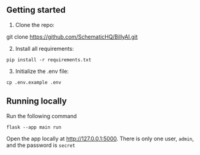 ## Getting started
1. Clone the repo:

git clone https://github.com/SchematicHQ/BillyAI.git

2. Install all requirements:

```
pip install -r requirements.txt
```

3. Initialize the .env file:

```
cp .env.example .env
```

## Running locally

Run the following command

```
flask --app main run         
```

Open the app locally at http://127.0.0.1:5000. There is only one user, `admin`, and the password is `secret`
